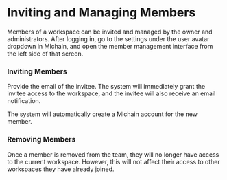 # Inviting and Managing Members

Members of a workspace can be invited and managed by the owner and administrators. After logging in, go to the settings under the user avatar dropdown in Mlchain, and open the member management interface from the left side of that screen.

### Inviting Members

Provide the email of the invitee. The system will immediately grant the invitee access to the workspace, and the invitee will also receive an email notification.

The system will automatically create a Mlchain account for the new member.

### Removing Members

Once a member is removed from the team, they will no longer have access to the current workspace. However, this will not affect their access to other workspaces they have already joined.